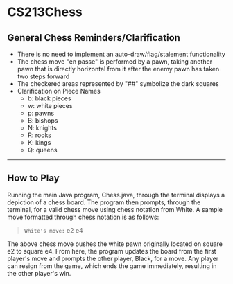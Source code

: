 # CS213Chess

## General Chess Reminders/Clarification

- There is no need to implement an auto-draw/flag/stalement functionality
- The chess move "en passe" is performed by a pawn, taking another pawn that is directly horizontal from it after the enemy pawn has taken two steps forward
- The checkered areas represented by "##" symbolize the dark squares
- Clarification on Piece Names
  - b: black pieces
  - w: white pieces
  - p: pawns
  - B: bishops
  - N: knights
  - R: rooks
  - K: kings
  - Q: queens

---

## How to Play

Running the main Java program, Chess.java, through the terminal displays a depiction of a chess board. The program then prompts, through the terminal, for a valid chess move using chess notation from White. A sample move formatted through chess notation is as follows:

> ```White's move:```  e2 e4

The above chess move pushes the white pawn originally located on square e2 to square e4. From here, the program updates the board from the first player's move and prompts the other player, Black, for a move. Any player can resign from the game, which ends the game immediately, resulting in the other player's win.
